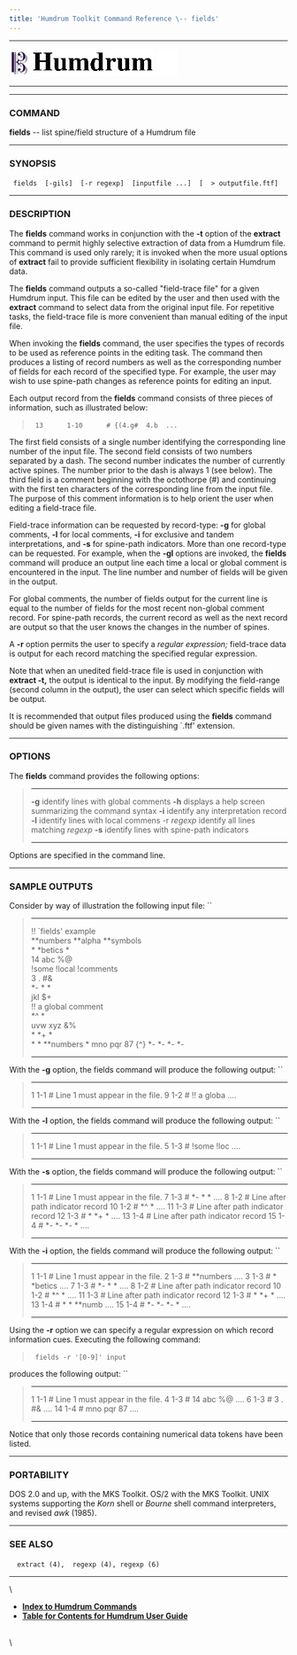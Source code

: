 ```yaml
---
title: 'Humdrum Toolkit Command Reference \-- fields'
---
```


  -------------------------------- ----------------------------------------- ----------------------------------
  ![ ](/Humdrum/HumdrumIcon.gif)    ![Humdrum ](/Humdrum/HumdrumHeader.gif)    ![ ](/Humdrum/HumdrumSpacer.gif)
  -------------------------------- ----------------------------------------- ----------------------------------

------------------------------------------------------------------------

### COMMAND

**fields** \-- list spine/field structure of a Humdrum file

------------------------------------------------------------------------

### SYNOPSIS

` fields  [-gils]  [-r regexp]  [inputfile ...]  [  > outputfile.ftf]`

------------------------------------------------------------------------

### DESCRIPTION

The **fields** command works in conjunction with the **-t** option of
the **extract** command to permit highly selective extraction of data
from a Humdrum file. This command is used only rarely; it is invoked
when the more usual options of **extract** fail to provide sufficient
flexibility in isolating certain Humdrum data.

The **fields** command outputs a so-called \"field-trace file\" for a
given Humdrum input. This file can be edited by the user and then used
with the **extract** command to select data from the original input
file. For repetitive tasks, the field-trace file is more convenient than
manual editing of the input file.

When invoking the **fields** command, the user specifies the types of
records to be used as reference points in the editing task. The command
then produces a listing of record numbers as well as the corresponding
number of fields for each record of the specified type. For example, the
user may wish to use spine-path changes as reference points for editing
an input.

Each output record from the **fields** command consists of three pieces
of information, such as illustrated below:

> ` 13      1-10      # {(4.g#  4.b  ...`

The first field consists of a single number identifying the
corresponding line number of the input file. The second field consists
of two numbers separated by a dash. The second number indicates the
number of currently active spines. The number prior to the dash is
always 1 (see below). The third field is a comment beginning with the
octothorpe (\#) and continuing with the first ten characters of the
corresponding line from the input file. The purpose of this comment
information is to help orient the user when editing a field-trace file.

Field-trace information can be requested by record-type: **-g** for
global comments, **-l** for local comments, **-i** for exclusive and
tandem interpretations, and **-s** for spine-path indicators. More than
one record-type can be requested. For example, when the **-gl** options
are invoked, the **fields** command will produce an output line each
time a local or global comment is encountered in the input. The line
number and number of fields will be given in the output.

For global comments, the number of fields output for the current line is
equal to the number of fields for the most recent non-global comment
record. For spine-path records, the current record as well as the next
record are output so that the user knows the changes in the number of
spines.

A **-r** option permits the user to specify a *regular expression;*
field-trace data is output for each record matching the specified
regular expression.

Note that when an unedited field-trace file is used in conjunction with
**extract -t,** the output is identical to the input. By modifying the
field-range (second column in the output), the user can select which
specific fields will be output.

It is recommended that output files produced using the **fields**
command should be given names with the distinguishing \`.ftf\'
extension.

------------------------------------------------------------------------

### OPTIONS

The **fields** command provides the following options:

>   ------------- -------------------------------------------------------
>   **-g**        identify lines with global comments
>   **-h**        displays a help screen summarizing the command syntax
>   **-i**        identify any interpretation record
>   **-l**        identify lines with local commens
>   -r *regexp*   identify all lines matching *regexp*
>   **-s**        identify lines with spine-path indicators
>   ------------- -------------------------------------------------------
>
Options are specified in the command line.

------------------------------------------------------------------------

### SAMPLE OUTPUTS

Consider by way of illustration the following input file: ``

>   ----------------------- ----------- ------------- ------
>   !! \`fields\' example                             
>   \*\*numbers             \*\*alpha   \*\*symbols   
>   \*                      \*betics    \*            
>   14                      abc         \%@           
>   !some                   !local      !comments     
>   3                       .           \#&           
>   \*-                     \*          \*            
>   jkl                     \$+                       
>   !! a global comment                               
>   \*\^                    \*                        
>   uvw                     xyz         &%            
>   \*                      \*+         \*            
>   \*                      \*          \*\*numbers   \*
>   mno                     pqr         87            {\^}
>   \*-                     \*-         \*-           \*-
>   ----------------------- ----------- ------------- ------
>
With the **-g** option, the fields command will produce the following
output: ``

>   --- ----- ------------------------------------
>   1   1-1   \# Line 1 must appear in the file.
>   9   1-2   \# !! a globa \....
>   --- ----- ------------------------------------
>
With the **-l** option, the fields command will produce the following
output: ``

>   --- ----- ------------------------------------
>   1   1-1   \# Line 1 must appear in the file.
>   5   1-3   \# !some !loc \....
>   --- ----- ------------------------------------
>
With the **-s** option, the fields command will produce the following
output: ``

>   ---- ----- -------------------------------------
>   1    1-1   \# Line 1 must appear in the file.
>   7    1-3   \# \*- \* \* \....
>   8    1-2   \# Line after path indicator record
>   10   1-2   \# \*\^ \* \....
>   11   1-3   \# Line after path indicator record
>   12   1-3   \# \* \*+ \* \....
>   13   1-4   \# Line after path indicator record
>   15   1-4   \# \*- \*- \*- \* \....
>   ---- ----- -------------------------------------
>
With the **-i** option, the fields command will produce the following
output: ``

>   ---- ----- -------------------------------------
>   1    1-1   \# Line 1 must appear in the file.
>   2    1-3   \# \*\*numbers \....
>   3    1-3   \# \* \*betics \....
>   7    1-3   \# \*- \* \* \....
>   8    1-2   \# Line after path indicator record
>   10   1-2   \# \*\^ \* \....
>   11   1-3   \# Line after path indicator record
>   12   1-3   \# \* \*+ \* \....
>   13   1-4   \# \* \* \*\*numb \....
>   15   1-4   \# \*- \*- \*- \* \....
>   ---- ----- -------------------------------------
>
Using the **-r** option we can specify a regular expression on which
record information cues. Executing the following command:

> ` fields -r '[0-9]' input`

produces the following output: ``

>   ---- ----- ------------------------------------
>   1    1-1   \# Line 1 must appear in the file.
>   4    1-3   \# 14 abc %@ \....
>   6    1-3   \# 3 . \#& \....
>   14   1-4   \# mno pqr 87 \....
>   ---- ----- ------------------------------------
>
Notice that only those records containing numerical data tokens have
been listed.

------------------------------------------------------------------------

### PORTABILITY

DOS 2.0 and up, with the MKS Toolkit. OS/2 with the MKS Toolkit. UNIX
systems supporting the *Korn* shell or *Bourne* shell command
interpreters, and revised *awk* (1985).

------------------------------------------------------------------------

### SEE ALSO

`  extract (4),  regexp (4), regexp (6)`

------------------------------------------------------------------------

\

-   [**Index to Humdrum Commands**](../commands.toc.html)
-   [**Table for Contents for Humdrum User Guide**](../guide.toc.html)

\
\
